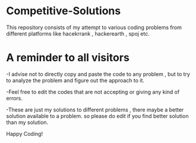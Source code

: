 # Competitive-Solutions

This repository consists of my attempt to various coding problems from different platforms like hacekrrank , hackerearth , spoj etc.

# A reminder to all visitors

-I advise not to directly copy and paste the code to any problem , but to try to analyze the problem and figure out the approach to it.

-Feel free to edit the codes that are not accepting or giving any kind of errors.

-These are just my solutions to different problems , there maybe a better solution available to a problem. so please do edit if you find better solution than my solution.

Happy Coding!
